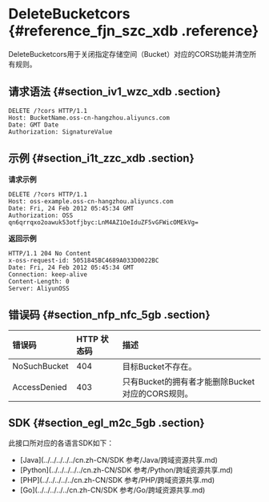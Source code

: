 # DeleteBucketcors {#reference_fjn_szc_xdb .reference}

DeleteBucketcors用于关闭指定存储空间（Bucket）对应的CORS功能并清空所有规则。

## 请求语法 {#section_iv1_wzc_xdb .section}

```
DELETE /?cors HTTP/1.1
Host: BucketName.oss-cn-hangzhou.aliyuncs.com
Date: GMT Date
Authorization: SignatureValue
```

## 示例 {#section_i1t_zzc_xdb .section}

**请求示例**

```
DELETE /?cors HTTP/1.1
Host: oss-example.oss-cn-hangzhou.aliyuncs.com  
Date: Fri, 24 Feb 2012 05:45:34 GMT  
Authorization: OSS qn6qrrqxo2oawuk53otfjbyc:LnM4AZ1OeIduZF5vGFWicOMEkVg=
```

**返回示例**

```
HTTP/1.1 204 No Content 
x-oss-request-id: 5051845BC4689A033D0022BC
Date: Fri, 24 Feb 2012 05:45:34 GMT
Connection: keep-alive
Content-Length: 0  
Server: AliyunOSS
```

## 错误码 {#section_nfp_nfc_5gb .section}

|错误码|HTTP 状态码|描述|
|:--|:-------|:-|
|NoSuchBucket|404|目标Bucket不存在。|
|AccessDenied|403|只有Bucket的拥有者才能删除Bucket对应的CORS规则。|

## SDK {#section_egl_m2c_5gb .section}

此接口所对应的各语言SDK如下：

-   [Java](../../../../../cn.zh-CN/SDK 参考/Java/跨域资源共享.md)
-   [Python](../../../../../cn.zh-CN/SDK 参考/Python/跨域资源共享.md)
-   [PHP](../../../../../cn.zh-CN/SDK 参考/PHP/跨域资源共享.md)
-   [Go](../../../../../cn.zh-CN/SDK 参考/Go/跨域资源共享.md)

